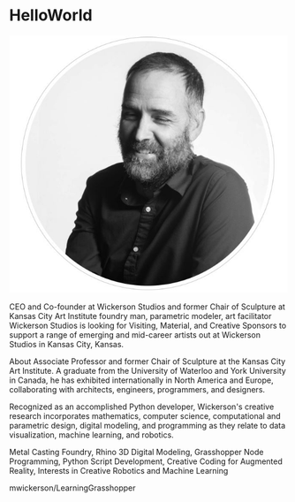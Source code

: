 # HelloWorld

![headshot](Capture4.JPG)

CEO and Co-founder at Wickerson Studios and former Chair of Sculpture at Kansas City Art Institute
foundry man,
parametric modeler,
art facilitator
Wickerson Studios is looking for Visiting, Material, and Creative Sponsors to support a range of emerging and mid-career artists out at Wickerson Studios in Kansas City, Kansas.

About
Associate Professor and former Chair of Sculpture at the Kansas City Art Institute. A graduate from the University of Waterloo and York University in Canada, he has exhibited internationally in North America and Europe, collaborating with architects, engineers, programmers, and designers.

Recognized as an accomplished Python developer, Wickerson's creative research incorporates mathematics, computer science, computational and parametric design, digital modeling, and programming as they relate to data visualization, machine learning, and robotics.

Metal Casting Foundry, Rhino 3D Digital Modeling, Grasshopper Node Programming, Python Script Development, Creative Coding for Augmented Reality, Interests in Creative Robotics and Machine Learning

mwickerson/LearningGrasshopper

